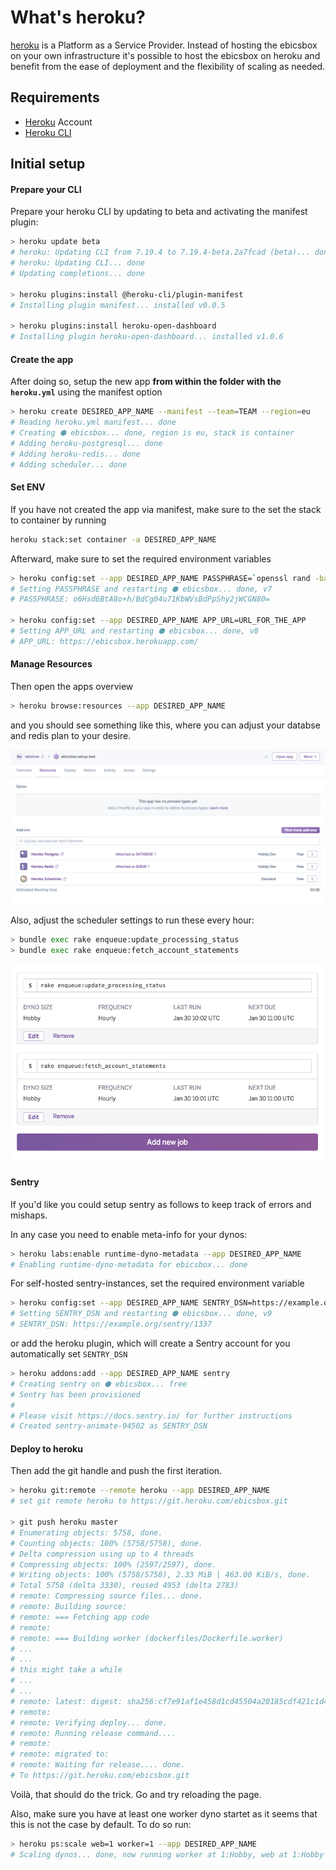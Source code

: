 # What's heroku?

[heroku](https://heroku.com) is a Platform as a Service Provider. Instead of hosting the ebicsbox on your own infrastructure it's possible to host the ebicsbox on heroku and benefit from the ease of deployment and the flexibility of scaling as needed.

## Requirements

- [Heroku](https://heroku.com) Account
- [Heroku CLI](https://devcenter.heroku.com/articles/heroku-cli)

## Initial setup

#### Prepare your CLI

Prepare your heroku CLI by updating to beta and activating the manifest plugin:

```bash
> heroku update beta
# heroku: Updating CLI from 7.19.4 to 7.19.4-beta.2a7fcad (beta)... done
# heroku: Updating CLI... done
# Updating completions... done

> heroku plugins:install @heroku-cli/plugin-manifest
# Installing plugin manifest... installed v0.0.5

> heroku plugins:install heroku-open-dashboard
# Installing plugin heroku-open-dashboard... installed v1.0.6
```

#### Create the app

After doing so, setup the new app **from within the folder with the `heroku.yml`** using the manifest option

```bash
> heroku create DESIRED_APP_NAME --manifest --team=TEAM --region=eu
# Reading heroku.yml manifest... done
# Creating ⬢ ebicsbox... done, region is eu, stack is container
# Adding heroku-postgresql... done
# Adding heroku-redis... done
# Adding scheduler... done
```

#### Set ENV

If you have not created the app via manifest, make sure to the set the stack to container by running

```bash
heroku stack:set container -a DESIRED_APP_NAME
```

Afterward, make sure to set the required environment variables

```bash
> heroku config:set --app DESIRED_APP_NAME PASSPHRASE=`openssl rand -base64 32`
# Setting PASSPHRASE and restarting ⬢ ebicsbox... done, v7
# PASSPHRASE: o6Hsd6BtA8o+h/BdCg04u71KbWVsBdPpShy2jWCGN80=

> heroku config:set --app DESIRED_APP_NAME APP_URL=URL_FOR_THE_APP
# Setting APP_URL and restarting ⬢ ebicsbox... done, v8
# APP_URL: https://ebicsbox.herokuapp.com/
```

#### Manage Resources

Then open the apps overview

```bash
> heroku browse:resources --app DESIRED_APP_NAME
```

and you should see something like this, where you can adjust your databse and redis plan to your desire.

![](./resources.png)

Also, adjust the scheduler settings to run these every hour:

```bash
> bundle exec rake enqueue:update_processing_status
> bundle exec rake enqueue:fetch_account_statements
```

![](./scheduler.png)

#### Sentry

If you'd like you could setup sentry as follows to keep track of errors and mishaps.

In any case you need to enable meta-info for your dynos:

```bash
> heroku labs:enable runtime-dyno-metadata --app DESIRED_APP_NAME
# Enabling runtime-dyno-metadata for ebicsbox... done
```

For self-hosted sentry-instances, set the required environment variable

```bash
> heroku config:set --app DESIRED_APP_NAME SENTRY_DSN=https://example.org/sentry/1337
# Setting SENTRY_DSN and restarting ⬢ ebicsbox... done, v9
# SENTRY_DSN: https://example.org/sentry/1337
```

or add the heroku plugin, which will create a Sentry account for you automatically set `SENTRY_DSN`

```bash
> heroku addons:add --app DESIRED_APP_NAME sentry
# Creating sentry on ⬢ ebicsbox... free
# Sentry has been provisioned
#
# Please visit https://docs.sentry.io/ for further instructions
# Created sentry-animate-94502 as SENTRY_DSN
```

#### Deploy to heroku

Then add the git handle and push the first iteration.

```bash
> heroku git:remote --remote heroku --app DESIRED_APP_NAME
# set git remote heroku to https://git.heroku.com/ebicsbox.git

> git push heroku master
# Enumerating objects: 5758, done.
# Counting objects: 100% (5758/5758), done.
# Delta compression using up to 4 threads
# Compressing objects: 100% (2597/2597), done.
# Writing objects: 100% (5758/5758), 2.33 MiB | 463.00 KiB/s, done.
# Total 5758 (delta 3330), reused 4953 (delta 2783)
# remote: Compressing source files... done.
# remote: Building source:
# remote: === Fetching app code
# remote:
# remote: === Building worker (dockerfiles/Dockerfile.worker)
# ...
# ...
# this might take a while
# ...
# ...
# remote: latest: digest: sha256:cf7e91af1e458d1cd45504a20185cdf421c1d44a3d55c818b40106f4ccbcb317 size: 5125
# remote:
# remote: Verifying deploy... done.
# remote: Running release command....
# remote:
# remote: migrated to:
# remote: Waiting for release.... done.
# To https://git.heroku.com/ebicsbox.git
```

Voilà, that should do the trick. Go and try reloading the page.

Also, make sure you have at least one worker dyno startet as it seems that this is not the case by default. To do so run:

```bash
> heroku ps:scale web=1 worker=1 --app DESIRED_APP_NAME
# Scaling dynos... done, now running worker at 1:Hobby, web at 1:Hobby
```
